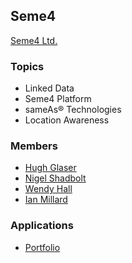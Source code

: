 ## Seme4

[Seme4 Ltd.](https://www.seme4.com)


### Topics
- Linked Data
- Seme4 Platform
- sameAs® Technologies
- Location Awareness


### Members
- [Hugh Glaser](https://www.seme4.com/team/hugh-glaser/)
- [Nigel Shadbolt](https://www.seme4.com/team/professor-sir-nigel-shadbolt/)
- [Wendy Hall](https://www.seme4.com/team/professor-dame-wendy-hall/)
- [Ian Millard](https://www.seme4.com/team/ian-millard/)


### Applications
- [Portfolio](https://www.seme4.com/#portfolio)
